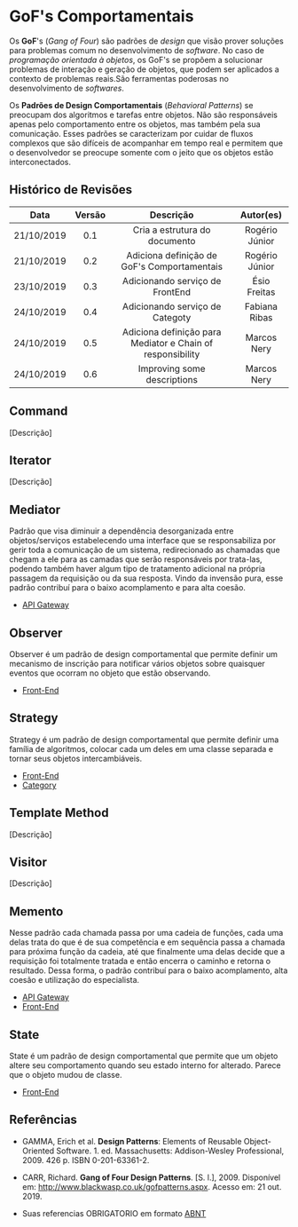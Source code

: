 # GoF's Comportamentais

Os **GoF**'s (_Gang of Four_) são padrões de _design_ que visão prover soluções para problemas comum no desenvolvimento de _software_. No caso de _programação orientada à objetos_, os GoF's se propõem a solucionar problemas de interação e geração de objetos, que podem ser aplicados a contexto de problemas reais.São ferramentas poderosas no desenvolvimento de _softwares_.

Os **Padrões de Design Comportamentais** (_Behavioral Patterns_) se preocupam dos algoritmos e tarefas entre objetos. Não são responsáveis apenas pelo comportamento entre os objetos, mas também pela sua comunicação. Esses padrões se caracterizam por cuidar de fluxos complexos que são difíceis de acompanhar em tempo real e permitem que o desenvolvedor se preocupe somente com o jeito que os objetos estão interconectados.

## Histórico de Revisões

|    Data    | Versão |                         Descrição                          |   Autor(es)    |
| :--------: | :----: | :--------------------------------------------------------: | :------------: |
| 21/10/2019 |  0.1   |               Cria a estrutura do documento                | Rogério Júnior |
| 21/10/2019 |  0.2   |        Adiciona definição de GoF's Comportamentais         | Rogério Júnior |
| 23/10/2019 |  0.3   |              Adicionando serviço de FrontEnd               |  Ésio Freitas  |
| 24/10/2019 |  0.4   |              Adicionando serviço de Categoty               | Fabiana Ribas  |
| 24/10/2019 |  0.5   | Adiciona definição para Mediator e Chain of responsibility |  Marcos Nery   |
| 24/10/2019 |  0.6   |                Improving some descriptions                 |  Marcos Nery   |

## Command

[Descrição]

## Iterator

[Descrição]

## Mediator

Padrão que visa diminuir a dependência desorganizada entre objetos/serviços estabelecendo uma interface que se responsabiliza por gerir toda a comunicação de um sistema, redirecionado as chamadas que chegam a ele para as camadas que serão responsáveis por trata-las, podendo também haver algum tipo de tratamento adicional na própria passagem da requisição ou da sua resposta. Vindo da invensão pura, esse padrão contribuí para o baixo acomplamento e para alta coesão.

- [API Gateway](docs/DS/dinamica-e-seminario-4-b/servicos/Gateway.md#mediator)

## Observer

Observer é um padrão de design comportamental que permite definir um mecanismo de inscrição para notificar vários objetos sobre quaisquer eventos que ocorram no objeto que estão observando.

- [Front-End](docs/DS/dinamica-e-seminario-4-b/servicos/front.md#Observer)

## Strategy

Strategy é um padrão de design comportamental que permite definir uma família de algoritmos, colocar cada um deles em uma classe separada e tornar seus objetos intercambiáveis.

- [Front-End](docs/DS/dinamica-e-seminario-4-b/servicos/front.md#Strategy)
- [Category](docs/DS/dinamica-e-seminario-4-b/servicos/Categoty.md#Strategy)

## Template Method

[Descrição]

## Visitor

[Descrição]

## Memento

Nesse padrão cada chamada passa por uma cadeia de funções, cada uma delas trata do que é de sua competência e em sequência passa a chamada para próxima função da cadeia, até que finalmente uma delas decide que a requisição foi totalmente tratada e então encerra o caminho e retorna o resultado. Dessa forma, o padrão contribuí para o baixo acomplamento, alta coesão e utilização do especialista.

- [API Gateway](docs/DS/dinamica-e-seminario-4-b/servicos/Gateway.md#chain-of-responsibility)
- [Front-End](docs/DS/dinamica-e-seminario-4-b/servicos/front.md#Memento)

## State

State é um padrão de design comportamental que permite que um objeto altere seu comportamento quando seu estado interno for alterado. Parece que o objeto mudou de classe.

- [Front-End](docs/DS/dinamica-e-seminario-4-b/servicos/front.md#State)

## Referências

- GAMMA, Erich et al. **Design Patterns**: Elements of Reusable Object-Oriented Software. 1. ed. Massachusetts: Addison-Wesley Professional, 2009. 426 p. ISBN 0-201-63361-2.

- CARR, Richard. **Gang of Four Design Patterns**. [S. l.], 2009. Disponível em: http://www.blackwasp.co.uk/gofpatterns.aspx. Acesso em: 21 out. 2019.

- Suas referencias OBRIGATORIO em formato [ABNT](https://referenciabibliografica.net/a/pt-br/ref/abnt)
